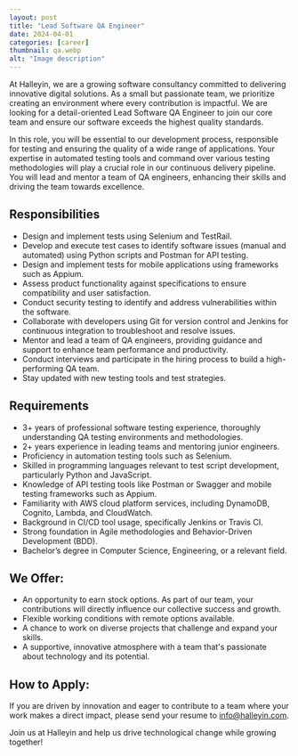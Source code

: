 ```yaml
---
layout: post
title: "Lead Software QA Engineer"
date: 2024-04-01
categories: [career]
thumbnail: qa.webp
alt: "Image description"
---
```


At Halleyin, we are a growing software consultancy committed to delivering innovative digital solutions. As a small but passionate team, we prioritize creating an environment where every contribution is impactful. We are looking for a detail-oriented Lead Software QA Engineer to join our core team and ensure our software exceeds the highest quality standards.

In this role, you will be essential to our development process, responsible for testing and ensuring the quality of a wide range of applications. Your expertise in automated testing tools and command over various testing methodologies will play a crucial role in our continuous delivery pipeline. You will lead and mentor a team of QA engineers, enhancing their skills and driving the team towards excellence.

## Responsibilities
- Design and implement tests using Selenium and TestRail.
- Develop and execute test cases to identify software issues (manual and automated) using Python scripts and Postman for API testing.
- Design and implement tests for mobile applications using frameworks such as Appium.
- Assess product functionality against specifications to ensure compatibility and user satisfaction.
- Conduct security testing to identify and address vulnerabilities within the software.
- Collaborate with developers using Git for version control and Jenkins for continuous integration to troubleshoot and resolve issues.
- Mentor and lead a team of QA engineers, providing guidance and support to enhance team performance and productivity.
- Conduct interviews and participate in the hiring process to build a high-performing QA team.
- Stay updated with new testing tools and test strategies.

## Requirements
- 3+ years of professional software testing experience, thoroughly understanding QA testing environments and methodologies.
- 2+ years experience in leading teams and mentoring junior engineers.
- Proficiency in automation testing tools such as Selenium.
- Skilled in programming languages relevant to test script development, particularly Python and JavaScript.
- Knowledge of API testing tools like Postman or Swagger and mobile testing frameworks such as Appium.
- Familiarity with AWS cloud platform services, including DynamoDB, Cognito, Lambda, and CloudWatch.
- Background in CI/CD tool usage, specifically Jenkins or Travis CI.
- Strong foundation in Agile methodologies and Behavior-Driven Development (BDD).
- Bachelor’s degree in Computer Science, Engineering, or a relevant field.

## We Offer:
- An opportunity to earn stock options. As part of our team, your contributions will directly influence our collective success and growth.
- Flexible working conditions with remote options available.
- A chance to work on diverse projects that challenge and expand your skills.
- A supportive, innovative atmosphere with a team that's passionate about technology and its potential.
    
## How to Apply:
If you are driven by innovation and eager to contribute to a team where your work makes a direct impact, please send your resume to [info@halleyin.com](mailto:info@halleyin.com).
    
Join us at Halleyin and help us drive technological change while growing together!
